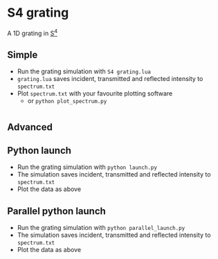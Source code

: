 # S4 grating

A 1D grating in [S<sup>4</sup>](https://web.stanford.edu/group/fan/S4/)

## Simple
* Run the grating simulation with `S4 grating.lua`
* `grating.lua` saves incident, transmitted and reflected intensity to `spectrum.txt`
* Plot `spectrum.txt` with your favourite plotting software 
    * or `python plot_spectrum.py`

#
## Advanced

## Python launch
* Run the grating simulation with `python launch.py`
* The simulation saves incident, transmitted and reflected intensity to `spectrum.txt`
* Plot the data as above

## Parallel python launch
* Run the grating simulation with `python parallel_launch.py`
* The simulation saves incident, transmitted and reflected intensity to `spectrum.txt`
* Plot the data as above